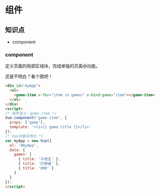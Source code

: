 组件
========

## 知识点

* component

### component

定义页面的局部区域块，完成单独的页面**小**功能。

还是不明白？看个图吧！

~~~html
<div id="myApp">
  <ol>
    <game-item v-for="item in games" v-bind:game="item"></game-item>
  </ol>
</div>
<script>
/* 组件定义：game-item */
Vue.component('game-item', {
  props: ['game'],
  template: '<li>{{ game.title }}</li>'
});
/* Vue对象实例化 */
var myApp = new Vue({
  el: '#myApp',
  data: {
    games: [
      { title: '斗地主' },
      { title: '打麻雀' },
      { title: 'UNO' }
    ]
  }
});
</script>
~~~

